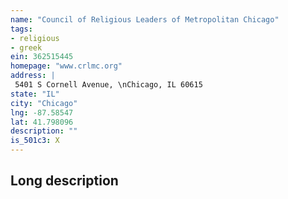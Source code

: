 ```yaml
---
name: "Council of Religious Leaders of Metropolitan Chicago"
tags:
- religious
- greek
ein: 362515445
homepage: "www.crlmc.org"
address: |
 5401 S Cornell Avenue, \nChicago, IL 60615
state: "IL"
city: "Chicago"
lng: -87.58547
lat: 41.798096
description: ""
is_501c3: X
---
```


## Long description


